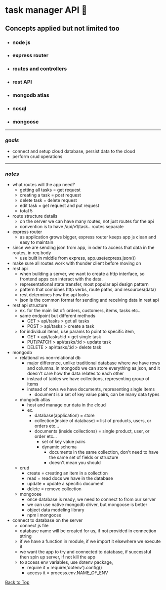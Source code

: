 <a name="custom_anchor_name"></a>

# task manager API :memo:

## Concepts applied but not limited too

- ### node js
- ### express router
- ### routes and controllers
- ### rest API
- ### mongodb atlas
- ### nosql
- ### mongoose

---

### _goals_

- connect and setup cloud database, persist data to the cloud
- perform crud operations

---

### _notes_

- what routes will the app need?
  - getting all tasks = get request
  - creating a task = post request
  - delete task = delete request
  - edit task = get request and put request
  - total 5
- route structure details
  - on the server we can have many routes, not just routes for the api
  - convention is to have /api/v1/task.. routes separate
- express router
  - as application grows bigger, express router keeps app js clean and easy to maintain
- since we are sending json from app, in oder to access that data in the routes, in req body
  - use built in middle from express, app.use(express.json())
- make sure all routes work with thunder client before moving on
- rest api
  - when building a server, we want to create a http interface, so frontend apps can interact with the data.
  - representational state transfer, most popular api design pattern
  - pattern that combines http verbs, route paths, and resources(data)
  - rest determines how the api looks
  - json is the common format for sending and receiving data in rest api
- rest api structure
  - ex. for the main list of: orders, customers, items, tasks etc..
  - same endpoint but different methods
    - GET > api/tasks > get all tasks
    - POST > api/tasks > create a task
  - for individual items, use params to point to specific item,
    - GET > api/tasks/:id > get single task
    - PUT/PATCH > api/tasks/:id > update task
    - DELETE > api/tasks/:id > delete task
- mongodb
  - relational vs non-relational db
    - major difference, unlike traditional database where we have rows and columns. in mongodb we can store everything as json, and it doesn't care how the data relates to each other
    - instead of tables we have collections, representing group of items
    - instead of rows we have documents, representing single items
      - document is a set of key value pairs, can be many data types
  - mongodb atlas
    - host and manage our data in the cloud
    - ex.
      - database(application) = store
      - collection(inside of database) = list of products, users, or orders etc...
      - documents (inside collections) = single product, user, or order etc...
        - set of key value pairs
        - dynamic schema
          - documents in the same collection, don't need to have the same set of fields or structure
          - doesn't mean you should
  - crud
    - create = creating an item in a collection
    - read = read docs we have in the database
    - update = update a specific document
    - delete = remove collection
  - mongoose
    - once database is ready, we need to connect to from our server
    - we can use native mongodb driver, but mongoose is better
    - object data modeling library
    - npm i mongoose
- connect to database on the server
  - connect js file
  - database name will be created for us, if not provided in connection string
  - if we have a function in module, if we import it elsewhere we execute it
  - we want the app to try and connected to database, if successful then spin up server, if not kill the app
  - to access env variables, use dotenv package,
    - require it = require('dotenv').config()
    - access it = process.env.NAME_OF_ENV

[Back to Top](#custom_anchor_name)
